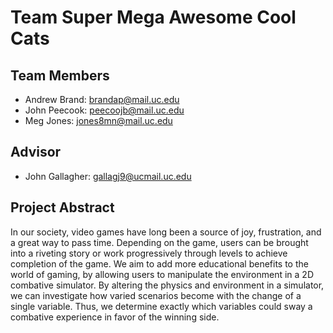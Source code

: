 # Team Super Mega Awesome Cool Cats
## Team Members
* Andrew Brand: brandap@mail.uc.edu
* John Peecook: peecoojb@mail.uc.edu
* Meg Jones: jones8mn@mail.uc.edu

## Advisor
* John Gallagher: gallagj9@ucmail.uc.edu

## Project Abstract
In our society, video games have long been a source of joy, frustration, and a great way to pass time. Depending on the game, users can be brought into a riveting story or work progressively through levels to achieve completion of the game. We aim to add more educational benefits to the world of gaming, by allowing users to manipulate the environment in a 2D combative simulator. By altering the physics and environment in a simulator, we can investigate how varied scenarios become with the change of a single variable. Thus, we determine exactly which variables could sway a combative experience in favor of the winning side. 
